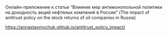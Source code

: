 Онлайн-приложение к статье “Влияние мер антимонопольной политики на доходность акций нефтяных компаний в России” (The impact of antitrust policy on the stock returns of oil companies in Russia)

https://annastavniychuk.github.io/antitrust_policy_impact/
